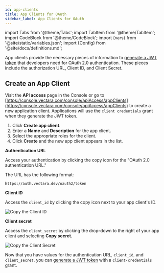 ```yaml
---
id: app-clients
title: App Clients for OAuth
sidebar_label: App Clients for OAuth
---
```


import Tabs from '@theme/Tabs';
import TabItem from '@theme/TabItem';
import CodeBlock from '@theme/CodeBlock';
import {vars} from '@site/static/variables.json';
import {Config} from '@site/docs/definitions.md';

App clients provide the necessary pieces of information to [generate a JWT token](/docs/learn/authentication/oauth-2#generate-a-jwt-token) 
that developers need for OAuth 2.0 authentication. These pieces include the 
authorization URL, Client ID, and Client Secret.

## Create an App Client

Visit the **API access** page in the Console or go 
to [https://console.vectara.com/console/apiAccess/appClients](https://console.vectara.com/console/apiAccess/appClients) to 
create a new application client. Applications will use the
`client credentials` grant when they generate the JWT token. 

1. Click **Create app client**.
2. Enter a **Name** and **Description** for the app client.
3. Select the appropriate roles for the client.
4. Click **Create** and the new app client appears in the list.

**Authentication URL**

Access your authentication by clicking the copy icon for the "OAuth 2.0 
authentication URL."

The URL has the following format:

`https://auth.vectara.dev/oauth2/token`

**Client ID**

Access the `client_id` by clicking the copy icon next to your app client's ID.

![Copy the Client ID](/img/copy_client_id.png)

**Client secret**

Access the `client_secret` by clicking the drop-down to the right of your app 
client and selecting **Copy secret.**

![Copy the Client Secret](/img/copy_client_secret.png)

Now that you have values for the authentication URL, `client_id`, and `client_secret`, 
you can [generate a JWT token](/docs/learn/authentication/oauth-2#generate-a-jwt-token) with a `client-credentials` grant.
